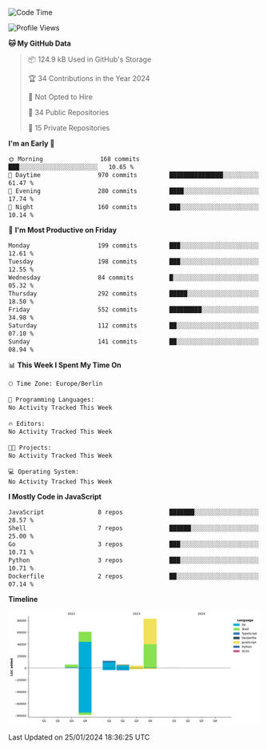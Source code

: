 <!--START_SECTION:waka-->
![Code Time](http://img.shields.io/badge/Code%20Time-0%20secs-blue)

![Profile Views](http://img.shields.io/badge/Profile%20Views-0-blue)

**🐱 My GitHub Data** 

> 📦 124.9 kB Used in GitHub's Storage 
 > 
> 🏆 34 Contributions in the Year 2024
 > 
> 🚫 Not Opted to Hire
 > 
> 📜 34 Public Repositories 
 > 
> 🔑 15 Private Repositories 
 > 
**I'm an Early 🐤** 

```text
🌞 Morning                168 commits         ███░░░░░░░░░░░░░░░░░░░░░░   10.65 % 
🌆 Daytime                970 commits         ███████████████░░░░░░░░░░   61.47 % 
🌃 Evening                280 commits         ████░░░░░░░░░░░░░░░░░░░░░   17.74 % 
🌙 Night                  160 commits         ███░░░░░░░░░░░░░░░░░░░░░░   10.14 % 
```
📅 **I'm Most Productive on Friday** 

```text
Monday                   199 commits         ███░░░░░░░░░░░░░░░░░░░░░░   12.61 % 
Tuesday                  198 commits         ███░░░░░░░░░░░░░░░░░░░░░░   12.55 % 
Wednesday                84 commits          █░░░░░░░░░░░░░░░░░░░░░░░░   05.32 % 
Thursday                 292 commits         █████░░░░░░░░░░░░░░░░░░░░   18.50 % 
Friday                   552 commits         █████████░░░░░░░░░░░░░░░░   34.98 % 
Saturday                 112 commits         ██░░░░░░░░░░░░░░░░░░░░░░░   07.10 % 
Sunday                   141 commits         ██░░░░░░░░░░░░░░░░░░░░░░░   08.94 % 
```


📊 **This Week I Spent My Time On** 

```text
🕑︎ Time Zone: Europe/Berlin

💬 Programming Languages: 
No Activity Tracked This Week

🔥 Editors: 
No Activity Tracked This Week

🐱‍💻 Projects: 
No Activity Tracked This Week

💻 Operating System: 
No Activity Tracked This Week
```

**I Mostly Code in JavaScript** 

```text
JavaScript               8 repos             ███████░░░░░░░░░░░░░░░░░░   28.57 % 
Shell                    7 repos             ██████░░░░░░░░░░░░░░░░░░░   25.00 % 
Go                       3 repos             ███░░░░░░░░░░░░░░░░░░░░░░   10.71 % 
Python                   3 repos             ███░░░░░░░░░░░░░░░░░░░░░░   10.71 % 
Dockerfile               2 repos             ██░░░░░░░░░░░░░░░░░░░░░░░   07.14 % 
```



**Timeline**

![Lines of Code chart](https://raw.githubusercontent.com/mouismail/mouismail/main/assets/bar_graph.png)


 Last Updated on 25/01/2024 18:36:25 UTC
<!--END_SECTION:waka-->
